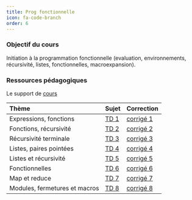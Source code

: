 ```yaml
---
title: Prog fonctionnelle
icon: fa-code-branch
order: 6
---
```


### Objectif du cours

Initiation à la programmation fonctionnelle (evaluation, environnements, récursivité, listes, fonctionnelles, macroexpansion).

### Ressources pédagogiques

Le support de [cours]

| Thème                        | Sujet  | Correction  |
| :---                         | :---   | :---        |
| Expressions, fonctions       | [TD 1] | [corrigé 1] |
| Fonctions, récursivité       | [TD 2] | [corrigé 2] |
| Récursivité terminale        | [TD 3] | [corrigé 3] |
| Listes, paires pointées      | [TD 4] | [corrigé 4] |
| Listes et récursivité        | [TD 5] | [corrigé 5] |
| Fonctionnelles               | [TD 6] | [corrigé 6] |
| Map et reduce                | [TD 7] | [corrigé 7] |
| Modules, fermetures et macros | [TD 8] | [corrigé 8] |


[cours]:https://www.labri.fr/perso/myriam/Enseignement/Scheme/scheme.pdf
[TD 1]:https://www.labri.fr/perso/renault/working/teaching/schemeprog/files/td1.pdf
[TD 2]:https://www.labri.fr/perso/renault/working/teaching/schemeprog/files/td2.pdf
[TD 3]:https://www.labri.fr/perso/renault/working/teaching/schemeprog/files/td3.pdf
[TD 4]:https://www.labri.fr/perso/renault/working/teaching/schemeprog/files/td4.pdf
[TD 5]:https://www.labri.fr/perso/renault/working/teaching/schemeprog/files/td5.pdf
[TD 6]:https://www.labri.fr/perso/renault/working/teaching/schemeprog/files/td6.pdf
[TD 7]:https://www.labri.fr/perso/renault/working/teaching/schemeprog/files/td7.pdf
[TD 8]:https://www.labri.fr/perso/renault/working/teaching/schemeprog/files/td8.pdf
[corrigé 1]:/assets/txt/1
[corrigé 2]:/assets/txt/2
[corrigé 3]:/assets/txt/3
[corrigé 4]:/assets/txt/4
[corrigé 5]:/assets/txt/5
[corrigé 6]:/assets/txt/6
[corrigé 7]:/assets/txt/7
[corrigé 8]:/assets/txt/8

